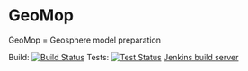 # GeoMop 

GeoMop = Geosphere model preparation 

Build: [![Build Status](http://ci3.nti.tul.cz/buildStatus/icon?job=gm-build)](http://ci3.nti.tul.cz/job/gm-build)
Tests: [![Test Status](http://ci3.nti.tul.cz/buildStatus/icon?job=gm-linux-tests)](http://ci3.nti.tul.cz/job/gm-linux-tests/)
[Jenkins build server](https://ci3.nti.tul.cz)

<!----
[![Travis build](https://api.travis-ci.org/GeoMop/GeoMop.svg?branch=master)](https://travis-ci.org/GeoMop/GeoMop)
--->
